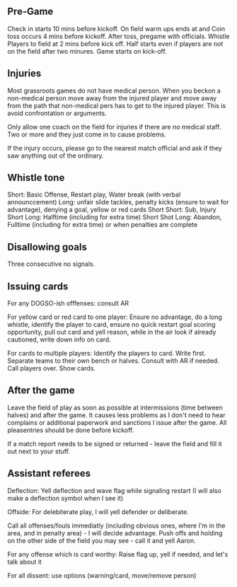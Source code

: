 ## Pre-Game

Check in starts 10 mins before kickoff. 
On field warm ups ends at and Coin toss occurs 4 mins before kickoff. 
After toss, pregame with officials. 
Whistle Players to field at 2 mins before kick off. Half starts even if players are not on the field after two minures. 
Game starts on kick-off. 

## Injuries

Most grassroots games do not have medical person. When you beckon a non-medical person move away from the injured player and move away from the path that non-medical pers has to get to the injured player. This is avoid confrontation or arguments.

Only allow one coach on the field for injuries if there are no medical staff. Two or more and they just come in to cause problems. 

If the injury occurs, please go to the nearest match official and ask if they saw anything out of the ordinary. 



## Whistle tone

Short: Basic Offense, Restart play, Water break (with verbal announccement)
Long: unfair slide tackles, penalty kicks (ensure to wait for advantage), denying a goal, yellow or red cards
Short Short: Sub, Injury
Short Long: Halftime (including for extra time)
Short Shot Long: Abandon, Fulltime (including for extra time) or when penalties are complete

## Disallowing goals

Three consecutive no signals. 

## Issuing cards

For any DOGSO-ish offfenses: consult AR

For yellow card or red card to one player: Ensure no advantage, do a long whistle, identify the player to card, ensure no quick restart goal scoring opportunity, pull out card and yell reason, while in the air look if already cautioned, write down info on card.

For cards to multiple players: Identify the players to card. Write first. Separate teams to their own bench or halves. Consult with AR if needed. Call players over. Show cards.

## After the game

Leave the field of play as soon as possible at intermissions (time between halves) and after the game. It causes less problems as I don't need to hear complains or additional paperwork and sanctions I issue after the game. All pleasentries should be done before kickoff.

If a match report needs to be signed or returned - leave the field and fill it out next to your stuff. 

## Assistant referees

Deflection: Yell deflection and wave flag while signaling restart (I will also make a deflection symbol when I see it)

Offside: For delebiterate play, I will yell defender or deliberate.

Call all offenses/fouls immediatly (including obvious ones, where I'm in the area, and in penalty area) - I will decide advantage. Push offs and holding on the other side of the field you may see - call it and yell Aaron.

For any offense which is card worthy: Raise flag up, yell if needed, and let's talk about it

For all dissent: use options (warning/card, move/remove person)
